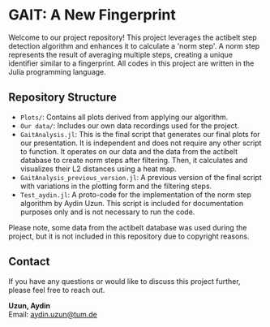 # GAIT: A New Fingerprint

Welcome to our project repository! This project leverages the actibelt step detection algorithm and enhances it to calculate a 'norm step'. A norm step represents the result of averaging multiple steps, creating a unique identifier similar to a fingerprint. All codes in this project are written in the Julia programming language.

## Repository Structure

- `Plots/`: Contains all plots derived from applying our algorithm.
- `Our data/`: Includes our own data recordings used for the project.
- `GaitAnalysis.jl`: This is the final script that generates our final plots for our presentation. It is independent and does not require any other script to function. It operates on our data and the data from the actibelt database to create norm steps after filtering. Then, it calculates and visualizes their L2 distances using a heat map.
- `GaitAnalysis_previous_version.jl`: A previous version of the final script with variations in the plotting form and the filtering steps.
- `Test_aydin.jl`: A proto-code for the implementation of the norm step algorithm by Aydin Uzun. This script is included for documentation purposes only and is not necessary to run the code.

Please note, some data from the actibelt database was used during the project, but it is not included in this repository due to copyright reasons.

## Contact

If you have any questions or would like to discuss this project further, please feel free to reach out.

**Uzun, Aydin**  
Email: aydin.uzun@tum.de
